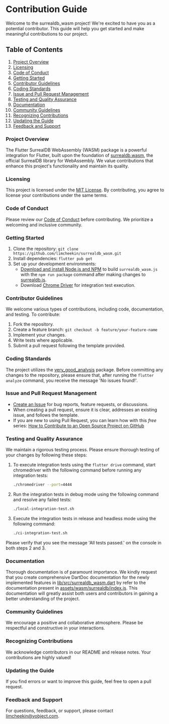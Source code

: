 # Contribution Guide

Welcome to the surrealdb_wasm project! We're excited to have you as a potential contributor. This guide will help you get started and make meaningful contributions to our project.

## Table of Contents

1. [Project Overview](#project-overview)
2. [Licensing](#licensing)
3. [Code of Conduct](#code-of-conduct)
4. [Getting Started](#getting-started)
5. [Contributor Guidelines](#contributor-guidelines)
6. [Coding Standards](#coding-standards)
7. [Issue and Pull Request Management](#issue-and-pull-request-management)
8. [Testing and Quality Assurance](#testing-and-quality-assurance)
9. [Documentation](#documentation)
10. [Community Guidelines](#community-guidelines)
11. [Recognizing Contributions](#recognizing-contributions)
12. [Updating the Guide](#updating-the-guide)
13. [Feedback and Support](#feedback-and-support)

### Project Overview

The Flutter SurrealDB WebAssembly (WASM) package is a powerful integration for Flutter, built upon the foundation of [surrealdb.wasm](https://github.com/surrealdb/surrealdb.wasm), the official SurrealDB library for WebAssembly. We value contributions that enhance this project's functionality and maintain its quality.

### Licensing

This project is licensed under the [MIT License](LICENSE.md). By contributing, you agree to license your contributions under the same terms.

### Code of Conduct

Please review our [Code of Conduct](CODE_OF_CONDUCT.md) before contributing. We prioritize a welcoming and inclusive community.

### Getting Started

1. Clone the repository: `git clone https://github.com/limcheekin/surrealdb_wasm.git`
2. Install dependencies: `flutter pub get`
3. Set up your development environments:
   - [Download and install Node.js and NPM](https://docs.npmjs.com/downloading-and-installing-node-js-and-npm) to build `surrealdb_wasm.js` with the `npm run package` command after making changes to [surrealdb.js](https://github.com/limcheekin/surrealdb_wasm/blob/main/assets/wasm/surrealdb/surrealdb.js).
   - Download [Chrome Driver](https://chromedriver.chromium.org/downloads) for integration test execution.

### Contributor Guidelines

We welcome various types of contributions, including code, documentation, and testing. To contribute:

1. Fork the repository.
2. Create a feature branch: `git checkout -b feature/your-feature-name`
3. Implement your changes.
4. Write tests where applicable.
5. Submit a pull request following the template provided.

### Coding Standards

The project utilizes the [very_good_analysis](https://pub.dev/packages/very_good_analysis) package. Before committing any changes to the repository, please ensure that, after running the `flutter analyze` command, you receive the message 'No issues found!'.

### Issue and Pull Request Management

- [Create an Issue](https://github.com/limcheekin/surrealdb_wasm/issues/new) for bug reports, feature requests, or discussions.
- When creating a pull request, ensure it is clear, addresses an existing issue, and follows the template.
- If you are new to using Pull Request, you can learn how with this _free_ series: [How to Contribute to an Open Source Project on GitHub](https://kcd.im/pull-request)

### Testing and Quality Assurance

We maintain a rigorous testing process. Please ensure thorough testing of your changes by following these steps:

1. To execute integration tests using the `flutter drive` command, start chromedriver with the following command before running any integration tests:

   ```bash
   ./chromedriver --port=4444
   ```

2. Run the integration tests in debug mode using the following command and resolve any failed tests:

   ```bash
   ./local-integration-test.sh
   ```

3. Execute the integration tests in release and headless mode using the following command:

   ```bash
   ./ci-integration-test.sh
   ```

Please verify that you see the message 'All tests passed.' on the console in both steps 2 and 3.

### Documentation

Thorough documentation is of paramount importance. We kindly request that you create comprehensive DartDoc documentation for the newly implemented features in [lib/src/surrealdb_wasm.dart](https://github.com/limcheekin/surrealdb_wasm/blob/main/lib/src/surrealdb_wasm.dart) by refer to the documentation present in [assets/wasm/surrealdb/index.js](https://github.com/limcheekin/surrealdb_wasm/blob/main/assets/wasm/surrealdb/index.js). This documentation will greatly assist both users and contributors in gaining a better understanding of the project.

### Community Guidelines

We encourage a positive and collaborative atmosphere. Please be respectful and constructive in your interactions.

### Recognizing Contributions

We acknowledge contributors in our README and release notes. Your contributions are highly valued!

### Updating the Guide

If you find errors or want to improve this guide, feel free to open a pull request.

### Feedback and Support

For questions, feedback, or support, please contact [limcheekin@vobject.com](mailto:limcheekin@vobject.com).
